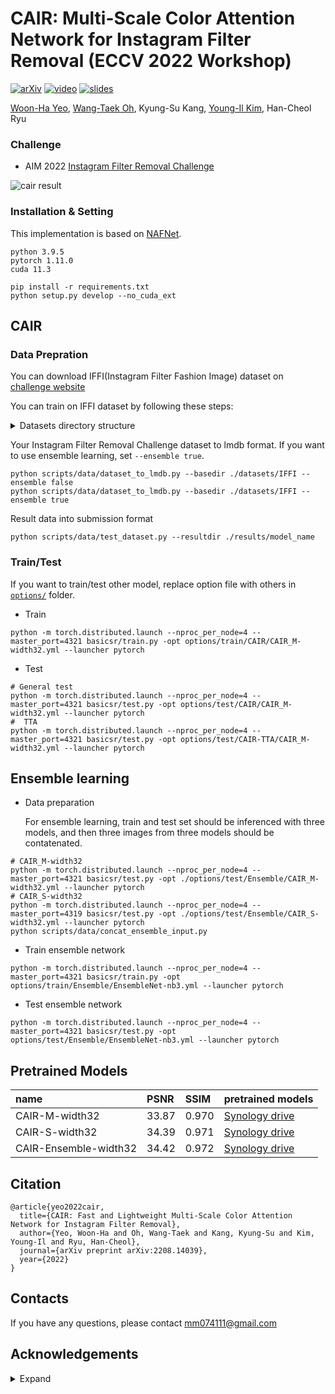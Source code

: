 # CAIR: Multi-Scale Color Attention Network for Instagram Filter Removal (ECCV 2022 Workshop)

[![arXiv](https://img.shields.io/badge/arXiv-2208.14039-b31b1b.svg)](https://arxiv.org/abs/2208.14039)
[![video](https://img.shields.io/badge/Video-Presentation-F9D371)](https://www.youtube.com/watch?v=4LIOKXfiQSE)
[![slides](https://img.shields.io/badge/Presentation-Slides-B762C1)](https://www.slideshare.net/WoonHaYeo/cair-fast-and-lightweight-multiscale-color-attention-network-for-instagram-filter-removal)

[Woon-Ha Yeo](https://scholar.google.com/citations?user=rzLqXnkAAAAJ&hl=ko&oi=sra), [Wang-Taek Oh](https://scholar.google.com/citations?user=lbm9wBQAAAAJ&hl=ko&oi=sra), Kyung-Su Kang, [Young-Il Kim](https://scholar.google.co.kr/citations?hl=ko&user=VJWlpfsAAAAJ), Han-Cheol Ryu

### Challenge
- AIM 2022 [Instagram Filter Removal Challenge](https://codalab.lisn.upsaclay.fr/competitions/5081#learn_the_details)

![cair result](https://user-images.githubusercontent.com/49676680/208600943-613a7dfd-3e9f-4e94-8bce-6ff919657f94.png)

### Installation & Setting
This implementation is based on [NAFNet](https://github.com/megvii-research/NAFNet). 

```
python 3.9.5
pytorch 1.11.0
cuda 11.3
```

```
pip install -r requirements.txt
python setup.py develop --no_cuda_ext
```

## CAIR
### Data Prepration
You can download IFFI(Instagram Filter Fashion Image) dataset on [challenge website](https://codalab.lisn.upsaclay.fr/competitions/5081#learn_the_details)

You can train on IFFI dataset by following these steps:
<details><summary>Datasets directory structure</summary>

```
  datasets
  └──IFFI
     └──IFFI-dataset-train
     |  └──0
     |  └──1
     |  └──2
     |  └──...
     └──IFFI-dataset-lr-train
     |  └──0
     |  └──1
     |  └──2
     |  └──...
     └──IFFI-dataset-lr-challenge-test-wo-gt
        └──0
        └──1
        └──2
        └──...
```
</details>

Your Instagram Filter Removal Challenge dataset to lmdb format. If you want to use ensemble learning, set `--ensemble true`.
```
python scripts/data/dataset_to_lmdb.py --basedir ./datasets/IFFI --ensemble false
python scripts/data/dataset_to_lmdb.py --basedir ./datasets/IFFI --ensemble true
```

Result data into submission format
```
python scripts/data/test_dataset.py --resultdir ./results/model_name
```

### Train/Test
If you want to train/test other model, replace option file with others in [`options/`](https://github.com/HnV-Lab/CAIR/tree/main/options) folder.
- Train
```
python -m torch.distributed.launch --nproc_per_node=4 --master_port=4321 basicsr/train.py -opt options/train/CAIR/CAIR_M-width32.yml --launcher pytorch
```
- Test
```
# General test
python -m torch.distributed.launch --nproc_per_node=4 --master_port=4321 basicsr/test.py -opt options/test/CAIR/CAIR_M-width32.yml --launcher pytorch
#  TTA
python -m torch.distributed.launch --nproc_per_node=4 --master_port=4321 basicsr/test.py -opt options/test/CAIR-TTA/CAIR_M-width32.yml --launcher pytorch
```


## Ensemble learning
- Data preparation

  For ensemble learning, train and test set should be inferenced with three models, and then three images from three models should be contatenated.
```
# CAIR_M-width32
python -m torch.distributed.launch --nproc_per_node=4 --master_port=4321 basicsr/test.py -opt ./options/test/Ensemble/CAIR_M-width32.yml --launcher pytorch
# CAIR_S-width32
python -m torch.distributed.launch --nproc_per_node=4 --master_port=4319 basicsr/test.py -opt ./options/test/Ensemble/CAIR_S-width32.yml --launcher pytorch
python scripts/data/concat_ensemble_input.py
```
- Train ensemble network
```
python -m torch.distributed.launch --nproc_per_node=4 --master_port=4321 basicsr/train.py -opt options/train/Ensemble/EnsembleNet-nb3.yml --launcher pytorch
```
- Test ensemble network
```
python -m torch.distributed.launch --nproc_per_node=4 --master_port=4321 basicsr/test.py -opt options/test/Ensemble/EnsembleNet-nb3.yml --launcher pytorch
```

## Pretrained Models
| name |PSNR|SSIM| pretrained models |
|:----|:----|:----|:----|
|CAIR-M-width32|33.87|0.970|[Synology drive](https://gofile-365a383530.jp5.quickconnect.to/sharing/vEO5jLxZs)  |  
|CAIR-S-width32|34.39|0.971|[Synology drive](https://gofile-365a383530.jp5.quickconnect.to/sharing/dZzINMTPs) |
|CAIR-Ensemble-width32|34.42|0.972|[Synology drive]() |

## Citation
```
@article{yeo2022cair,
  title={CAIR: Fast and Lightweight Multi-Scale Color Attention Network for Instagram Filter Removal},
  author={Yeo, Woon-Ha and Oh, Wang-Taek and Kang, Kyung-Su and Kim, Young-Il and Ryu, Han-Cheol},
  journal={arXiv preprint arXiv:2208.14039},
  year={2022}
}
```

## Contacts
If you have any questions, please contact mm074111@gmail.com

## Acknowledgements
<details><summary>Expand</summary>

- https://github.com/XPixelGroup/BasicSR.git
- https://github.com/megvii-research/NAFNet.git
- https://github.com/swz30/CycleISP.git
